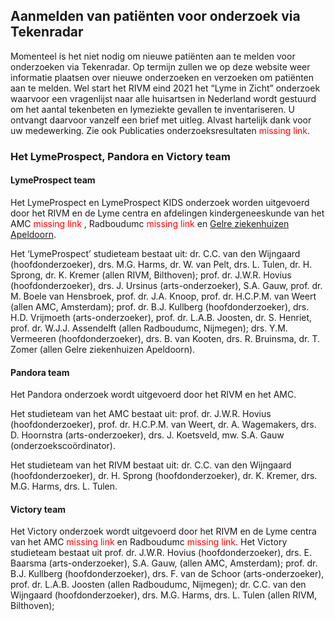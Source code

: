 ## Aanmelden van patiënten voor onderzoek via Tekenradar
Momenteel is het niet nodig om nieuwe patiënten aan te melden voor onderzoeken via Tekenradar. Op termijn zullen we op deze website weer informatie plaatsen over nieuwe onderzoeken en verzoeken om patiënten aan te melden. 
Wel start het RIVM eind 2021 het “Lyme in Zicht” onderzoek waarvoor een vragenlijst naar alle huisartsen in Nederland wordt gestuurd om het aantal tekenbeten en lymeziekte gevallen te inventariseren. U ontvangt daarvoor vanzelf een brief met uitleg. Alvast hartelijk dank voor uw medewerking.
Zie ook Publicaties onderzoeksresultaten <span style="color:red">missing link</span>.

### Het LymeProspect, Pandora en Victory team

#### LymeProspect team
Het LymeProspect en LymeProspect KIDS onderzoek worden uitgevoerd door het RIVM en de Lyme centra en afdelingen kindergeneeskunde van het AMC <span style="color:red">missing link</span> , Radboudumc <span style="color:red">missing link</span>  en [Gelre ziekenhuizen Apeldoorn](https://www.gelreziekenhuizen.nl/patient/afdelingen/lymecentrum/).

Het ‘LymeProspect’ studieteam bestaat uit: dr. C.C. van den Wijngaard (hoofdonderzoeker), drs. M.G. Harms, dr. W. van Pelt, drs. L. Tulen, dr. H. Sprong, dr. K. Kremer (allen RIVM, Bilthoven); prof. dr. J.W.R. Hovius (hoofdonderzoeker), drs. J. Ursinus (arts-onderzoeker), S.A. Gauw, prof. dr. M. Boele van Hensbroek, prof. dr. J.A. Knoop, prof. dr. H.C.P.M. van Weert (allen AMC, Amsterdam); prof. dr. B.J. Kullberg (hoofdonderzoeker), drs. H.D. Vrijmoeth (arts-onderzoeker), prof. dr. L.A.B. Joosten, dr. S. Henriet, prof. dr. W.J.J. Assendelft (allen Radboudumc, Nijmegen); drs. Y.M. Vermeeren (hoofdonderzoeker), drs. B. van Kooten, drs. R. Bruinsma, dr. T. Zomer (allen Gelre ziekenhuizen Apeldoorn). 

 
#### Pandora team
Het Pandora onderzoek wordt uitgevoerd door het RIVM en het AMC.

Het studieteam van het AMC bestaat uit: prof. dr. J.W.R. Hovius (hoofdonderzoeker), prof. dr. H.C.P.M. van Weert, dr. A. Wagemakers, drs. D. Hoornstra (arts-onderzoeker), drs. J. Koetsveld, mw. S.A. Gauw (onderzoekscoördinator).

Het studieteam van het RIVM bestaat uit: dr. C.C. van den Wijngaard (hoofdonderzoeker), dr. H. Sprong (hoofdonderzoeker), dr. K. Kremer, drs. M.G. Harms, drs. L. Tulen.

 

#### Victory team
Het Victory onderzoek wordt uitgevoerd door het RIVM en de Lyme centra van het AMC <span style="color:red">missing link</span> en Radboudumc <span style="color:red">missing link</span>. Het Victory studieteam bestaat uit prof. dr. J.W.R. Hovius (hoofdonderzoeker), drs. E. Baarsma (arts-onderzoeker), S.A. Gauw, (allen AMC, Amsterdam); prof. dr. B.J. Kullberg (hoofdonderzoeker), drs. F. van de Schoor (arts-onderzoeker), prof. dr. L.A.B. Joosten (allen Radboudumc, Nijmegen); dr. C.C. van den Wijngaard (hoofdonderzoeker), drs. M.G. Harms, drs. L. Tulen (allen RIVM, Bilthoven);

